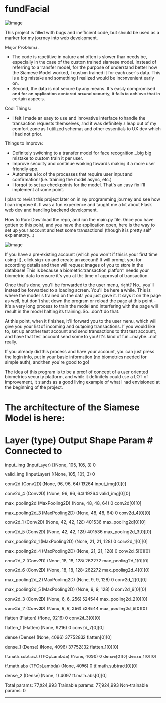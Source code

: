# fundFacial
![image](https://user-images.githubusercontent.com/77950550/197428516-190b99f0-c579-444e-b25d-dace67f82509.png)

This project is filled with bugs and inefficient code, but should be used as a marker for my journey into web development. 

Major Problems:
- The code is repetitive in nature and often is slower than needs be, especially in the case of the custom trained siamese model. Instead of referring to a transfer model, for the purpose of understand better how the Siamese Model worked, I custom trained it for each user's data. This is a big mistake and something I realized would be inconvenient early on.
- Second, the data is not secure by any means. It's easily compromised and for an application centered around security, it fails to achieve that in certain aspects.

Cool Things:
- I felt I made an easy to use and innovative interface to handle the transaction requests themselves, and it was definitely a leap out of my comfort zone as I utilized schemas and other essentials to UX dev which I had not prior.

Things to Improve:
- Definitely switching to a transfer model for face recognition...big big mistake to custom train it per user.
- Improve security and continue working towards making it a more user friendly app.
- Automate a lot of the processes that require user input and confirmation! (i.e. training the model async, etc.)
- I forgot to set up checkpoints for the model. That's an easy fix I'll implement at some point.

I plan to revisit this project later on in my programming journey and see how I can improve it. It was a fun experience and taught me a lot about Flask web dev and handling backend development.

How to Run:
Download the repo, and run the main.py file. Once you have gotten to this point, and you have the application open, here is the way to set up your account and test some transactions! (though it is pretty self explanatory...)

![image](https://user-images.githubusercontent.com/77950550/197429316-53171bd7-db68-4d32-bc8a-d78cf28d4e9d.png)

If you have a pre-existing account (which you won't if this is your first time using it), click sign-up and create an account! It will prompt you for according details and then will request images of you to store in the database! This is because a biometric transaction platform needs your biometric data to ensure it's you at the time of approval of transaction. 

Once that's done, you'll be forwarded to the user menu, right? No...you'll instead be forwarded to a loading screen. You'll be here a while. This is where the model is trained on the data you just gave it. It says it on the page as well, but don't shut down the program or reload the page at this point - it's a very long process to train the model and interfering with the page will result in the model halting its training. So...don't do that.

At this point, when it finishes, it'll forward you to the user menu, which will give you your list of incoming and outgoing transactions. If you would like to, set up another test account and send transactions to that test account, and have that test account send some to you! It's kind of fun...maybe...not really.

If you already did this process and have your account, you can just press the login info, put in your basic information (no biometrics needed for simple auth), and then you're good to go!

The idea of this program is to be a proof of concept of a user oriented biometrics security platform, and while it definitely could use a LOT of improvement, it stands as a good living example of what I had envisioned at the beginning of the project.

# The architecture of the Siamese Model is here:

Layer (type)                    Output Shape         Param #     Connected to
==================================================================================================
input_img (InputLayer)          [(None, 105, 105, 3) 0

valid_img (InputLayer)          [(None, 105, 105, 3) 0

conv2d (Conv2D)                 (None, 96, 96, 64)   19264       input_img[0][0]

conv2d_4 (Conv2D)               (None, 96, 96, 64)   19264       valid_img[0][0]

max_pooling2d (MaxPooling2D)    (None, 48, 48, 64)   0           conv2d[0][0]

max_pooling2d_3 (MaxPooling2D)  (None, 48, 48, 64)   0           conv2d_4[0][0]

conv2d_1 (Conv2D)               (None, 42, 42, 128)  401536      max_pooling2d[0][0]

conv2d_5 (Conv2D)               (None, 42, 42, 128)  401536      max_pooling2d_3[0][0]

max_pooling2d_1 (MaxPooling2D)  (None, 21, 21, 128)  0           conv2d_1[0][0]

max_pooling2d_4 (MaxPooling2D)  (None, 21, 21, 128)  0           conv2d_5[0][0]

conv2d_2 (Conv2D)               (None, 18, 18, 128)  262272      max_pooling2d_1[0][0]

conv2d_6 (Conv2D)               (None, 18, 18, 128)  262272      max_pooling2d_4[0][0]

max_pooling2d_2 (MaxPooling2D)  (None, 9, 9, 128)    0           conv2d_2[0][0]

max_pooling2d_5 (MaxPooling2D)  (None, 9, 9, 128)    0           conv2d_6[0][0]

conv2d_3 (Conv2D)               (None, 6, 6, 256)    524544      max_pooling2d_2[0][0]

conv2d_7 (Conv2D)               (None, 6, 6, 256)    524544      max_pooling2d_5[0][0]

flatten (Flatten)               (None, 9216)         0           conv2d_3[0][0]

flatten_1 (Flatten)             (None, 9216)         0           conv2d_7[0][0]

dense (Dense)                   (None, 4096)         37752832    flatten[0][0]

dense_1 (Dense)                 (None, 4096)         37752832    flatten_1[0][0]

tf.math.subtract (TFOpLambda)   (None, 4096)         0           dense[0][0]
                                                                 dense_1[0][0]

tf.math.abs (TFOpLambda)        (None, 4096)         0           tf.math.subtract[0][0]

dense_2 (Dense)                 (None, 1)            4097        tf.math.abs[0][0]

Total params: 77,924,993
Trainable params: 77,924,993
Non-trainable params: 0
__________________________________________________________________________________________________
